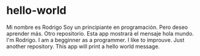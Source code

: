 # hello-world
Mi nombre es Rodrigo Soy un principiante en programación. Pero deseo aprender más. Otro repositorio. Esta app mostrará el mensaje hola mundo.
I'm Rodrigo. I am a begginner as a programmer. I like to improuve. Just another repository. This app will print a hello world message.
